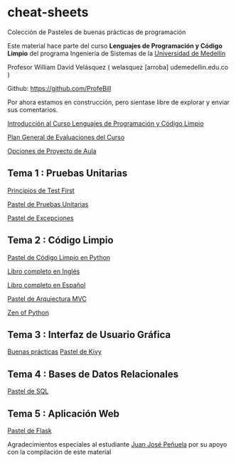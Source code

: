 # cheat-sheets
Colección de Pasteles de buenas prácticas de programación

Este material hace parte del curso **Lenguajes de Programación y Código Limpio**
del programa Ingeniería de Sistemas de la [Universidad de Medellín](https://www.udem.edu.co)

Profesor William David Velásquez ( welasquez [arroba] udemedellin.edu.co )

Github: https://github.com/ProfeBill

Por ahora estamos en construcción, pero sientase libre de explorar y enviar sus comentarios. 

[Introducción al Curso Lenguajes de Programación y Código Limpio](intro.md)

[Plan General de Evaluaciones del Curso](eval.md)

[Opciones de Proyecto de Aula](projects.md)

## Tema 1 : Pruebas Unitarias

[Principios de Test First](test_first.md)

[Pastel de Pruebas Unitarias](unit_testing.md)

[Pastel de Excepciones](exception.md)

## Tema 2 : Código Limpio

[Pastel de Código Limpio en Python](clean_code.md)

[Libro completo en Inglés](https://github.com/media-lib/prog_lib/blob/master/general/Robert%20Martin%20-%20Clean%20Code.pdf)

[Libro completo en Español](https://doku.pub/documents/martin-robert-c-codigo-limpiopdf-7l5r53vv7zqk)

[Pastel de Arquiectura MVC](mvc.md)

[Zen of Python](https://elpythonista.com/zen-de-python)


## Tema 3 : Interfaz de Usuario Gráfica

[Buenas prácticas](gui.md)
[Pastel de Kivy](kivy.md)

## Tema 4 : Bases de Datos Relacionales

[Pastel de SQL](sql.md)

## Tema 5 : Aplicación Web

[Pastel de Flask](flask.md)


Agradecimientos especiales al estudiante [Juan José Peñuela](https://github.com/jpenuela420) por su apoyo con la compilación de este material
